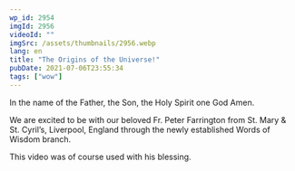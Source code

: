 ```yaml
---
wp_id: 2954
imgId: 2956
videoId: ""
imgSrc: /assets/thumbnails/2956.webp
lang: en
title: "The Origins of the Universe!"
pubDate: 2021-07-06T23:55:34
tags: ["wow"]
---
```


<!-- page: 6 -->

<p>In the name of the Father, the Son, the Holy Spirit one God Amen.</p>
<p>We are excited to be with our beloved Fr. Peter Farrington from St. Mary &amp; St. Cyril&#8217;s, Liverpool, England through the newly established Words of Wisdom branch.</p>
<p>This video was of course used with his blessing.</p>
<p>&nbsp;</p>

